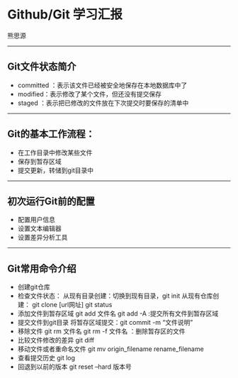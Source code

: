 # Github/Git 学习汇报
熊思源

---
## Git文件状态简介
 - committed ：表示该文件已经被安全地保存在本地数据库中了
 - modified：表示修改了某个文件，但还没有提交保存
 - staged ：表示把已修改的文件放在下次提交时要保存的清单中

 ---
 ## Git的基本工作流程：
 - 在工作目录中修改某些文件
 - 保存到暂存区域
 - 提交更新，转储到git目录中

 ---
 ## 初次运行Git前的配置
 - 配置用户信息
 - 设置文本编辑器
 - 设置差异分析工具

 ---
 ## Git常用命令介绍
 - 创建git仓库
- 检查文件状态：
从现有目录创建：切换到现有目录，git init
从现有仓库创建： git clone [url网址]
git status
 - 添加文件到暂存区域
git add 文件名
git add -A :提交所有文件到暂存区域
- 提交文件到git目录
将暂存区域提交：git commit -m “文件说明”
- 移除文件
git rm 文件名
git rm -f 文件名 ：删除暂存区的文件
- 比较文件修改的差异
git diff
- 移动文件或者重命名文件
git mv origin_filename rename_filename
- 查看提交历史
git log
- 回退到以前的版本
git reset –hard 版本号

